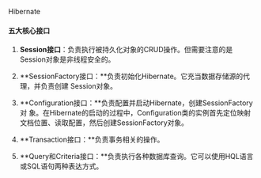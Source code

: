 Hibernate

#### 五大核心接口

1. **Session接口**：负责执行被持久化对象的CRUD操作。但需要注意的是Session对象是非线程安全的。

2. **SessionFactory接口：**负责初始化Hibernate。它充当数据存储源的代理，并负责创建 Session对象。

3. **Configuration接口：**负责配置并启动Hibernate，创建SessionFactory对 象。在Hibernate的启动的过程中，Configuration类的实例首先定位映射文档位置、读取配置，然后创建SessionFactory对象。

4. **Transaction接口：**负责事务相关的操作。

5. **Query和Criteria接口：**负责执行各种数据库查询。它可以使用HQL语言或SQL语句两种表达方式。



